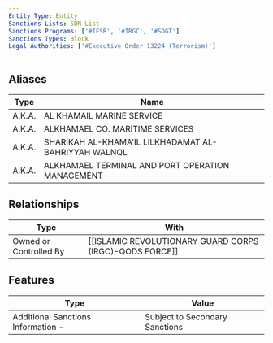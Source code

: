 ```yaml
---
Entity Type: Entity
Sanctions Lists: SDN List
Sanctions Programs: ['#IFSR', '#IRGC', '#SDGT']
Sanctions Types: Block
Legal Authorities: ['#Executive Order 13224 (Terrorism)']
---
```


## Aliases
| Type  | Name      | 
|-------|-----------|
| A.K.A. | AL KHAMAIL MARINE SERVICE |
| A.K.A. | ALKHAMAEL CO. MARITIME SERVICES |
| A.K.A. | SHARIKAH AL-KHAMA'IL LILKHADAMAT AL-BAHRIYYAH WALNQL |
| A.K.A. | ALKHAMAEL TERMINAL AND PORT OPERATION MANAGEMENT |

## Relationships
| Type  | With      | 
|-------|-----------|
| Owned or Controlled By | [[ISLAMIC REVOLUTIONARY GUARD CORPS (IRGC)-QODS FORCE]] |

## Features
| Type  | Value      |
|-------|------------|
| Additional Sanctions Information - | Subject to Secondary Sanctions |
